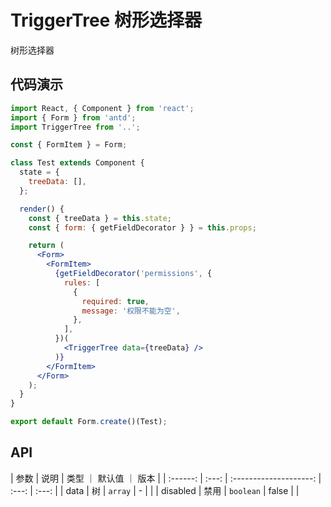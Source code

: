 # TriggerTree 树形选择器

树形选择器

## 代码演示

```jsx
import React, { Component } from 'react';
import { Form } from 'antd';
import TriggerTree from '..';

const { FormItem } = Form;

class Test extends Component {
  state = {
    treeData: [],
  };

  render() {
    const { treeData } = this.state;
    const { form: { getFieldDecorator } } = this.props;

    return (
      <Form>
        <FormItem>
          {getFieldDecorator('permissions', {
            rules: [
              {
                required: true,
                message: '权限不能为空',
              },
            ],
          })(
            <TriggerTree data={treeData} />
          )}
        </FormItem>
      </Form>
    );
  }
}

export default Form.create()(Test);
```

## API

|   参数   | 说明  | 类型 ｜ 默认值 ｜ 版本 |
| :------: | :---: | :--------------------: | :---: | :---: |
|   data   |  树   |        `array`         |   -   |       |
| disabled | 禁用  |       `boolean`        | false |       |

